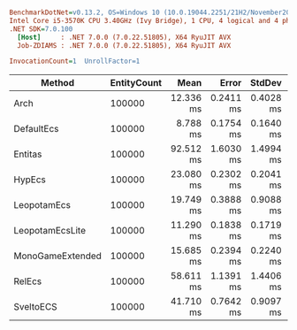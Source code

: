 ``` ini

BenchmarkDotNet=v0.13.2, OS=Windows 10 (10.0.19044.2251/21H2/November2021Update)
Intel Core i5-3570K CPU 3.40GHz (Ivy Bridge), 1 CPU, 4 logical and 4 physical cores
.NET SDK=7.0.100
  [Host]     : .NET 7.0.0 (7.0.22.51805), X64 RyuJIT AVX
  Job-ZDIAMS : .NET 7.0.0 (7.0.22.51805), X64 RyuJIT AVX

InvocationCount=1  UnrollFactor=1  

```
|           Method | EntityCount |      Mean |     Error |    StdDev | CacheMisses/Op |      Gen0 |      Gen1 |      Gen2 |   Allocated |
|----------------- |------------ |----------:|----------:|----------:|---------------:|----------:|----------:|----------:|------------:|
|             Arch |      100000 | 12.336 ms | 0.2411 ms | 0.4028 ms |         58,672 |         - |         - |         - |  9738.77 KB |
|       DefaultEcs |      100000 |  8.788 ms | 0.1754 ms | 0.1640 ms |        107,383 | 2000.0000 | 2000.0000 | 2000.0000 | 11324.52 KB |
|          Entitas |      100000 | 92.512 ms | 1.6030 ms | 1.4994 ms |      1,318,366 | 8000.0000 | 4000.0000 |         - | 56677.68 KB |
|           HypEcs |      100000 | 23.080 ms | 0.2302 ms | 0.2041 ms |        266,240 | 5000.0000 | 2000.0000 | 2000.0000 | 25825.78 KB |
|      LeopotamEcs |      100000 | 19.749 ms | 0.3888 ms | 0.9088 ms |        250,549 | 2000.0000 | 1000.0000 | 1000.0000 | 13684.05 KB |
|  LeopotamEcsLite |      100000 | 11.290 ms | 0.1838 ms | 0.1719 ms |        106,496 | 2000.0000 | 2000.0000 | 2000.0000 |  8170.29 KB |
| MonoGameExtended |      100000 | 15.685 ms | 0.2394 ms | 0.2240 ms |        220,979 | 2000.0000 | 2000.0000 | 2000.0000 | 16408.29 KB |
|           RelEcs |      100000 | 58.611 ms | 1.1391 ms | 1.4406 ms |        735,294 | 3000.0000 | 3000.0000 | 2000.0000 | 29705.38 KB |
|        SveltoECS |      100000 | 41.710 ms | 0.7642 ms | 0.9097 ms |        707,863 |         - |         - |         - |     1.23 KB |
